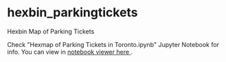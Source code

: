 # hexbin_parkingtickets
Hexbin Map of Parking Tickets
 
Check "Hexmap of Parking Tickets in Toronto.ipynb" Jupyter Notebook for info. You can view in <a href="https://nbviewer.jupyter.org/github/fabhlc/hexbin_parkingtickets/blob/master/Hexmap%20of%20Parking%20Tickets%20in%20Toronto.ipynb">notebook viewer here </a>.
